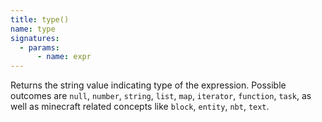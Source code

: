 ```yaml
---
title: type()
name: type
signatures:
  - params:
      - name: expr
---
```


Returns the string value indicating type of the expression. Possible outcomes
are `null`, `number`, `string`, `list`, `map`, `iterator`, `function`, `task`,
as well as minecraft related concepts like `block`, `entity`, `nbt`, `text`.
